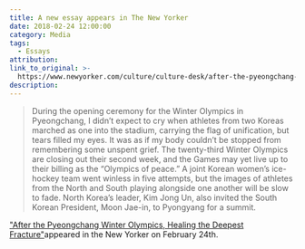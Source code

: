 ```yaml
---
title: A new essay appears in The New Yorker
date: 2018-02-24 12:00:00
category: Media
tags:
  - Essays
attribution:
link_to_original: >-
  https://www.newyorker.com/culture/culture-desk/after-the-pyeongchang-winter-olympics-healing-the-deepest-fracture
description:
---
```


> During the opening ceremony for the Winter Olympics in Pyeongchang, I didn’t expect to cry when athletes from two Koreas marched as one into the stadium, carrying the flag of unification, but tears filled my eyes. It was as if my body couldn’t be stopped from remembering some unspent grief. The twenty-third Winter Olympics are closing out their second week, and the Games may yet live up to their billing as the “Olympics of peace.” A joint Korean women’s ice-hockey team went winless in five attempts, but the images of athletes from the North and South playing alongside one another will be slow to fade. North Korea’s leader, Kim Jong Un, also invited the South Korean President, Moon Jae-in, to Pyongyang for a summit.

["After the Pyeongchang Winter Olympics, Healing the Deepest Fracture"](https://www.newyorker.com/culture/culture-desk/after-the-pyeongchang-winter-olympics-healing-the-deepest-fracture)appeared in the New Yorker on February 24th.&nbsp;